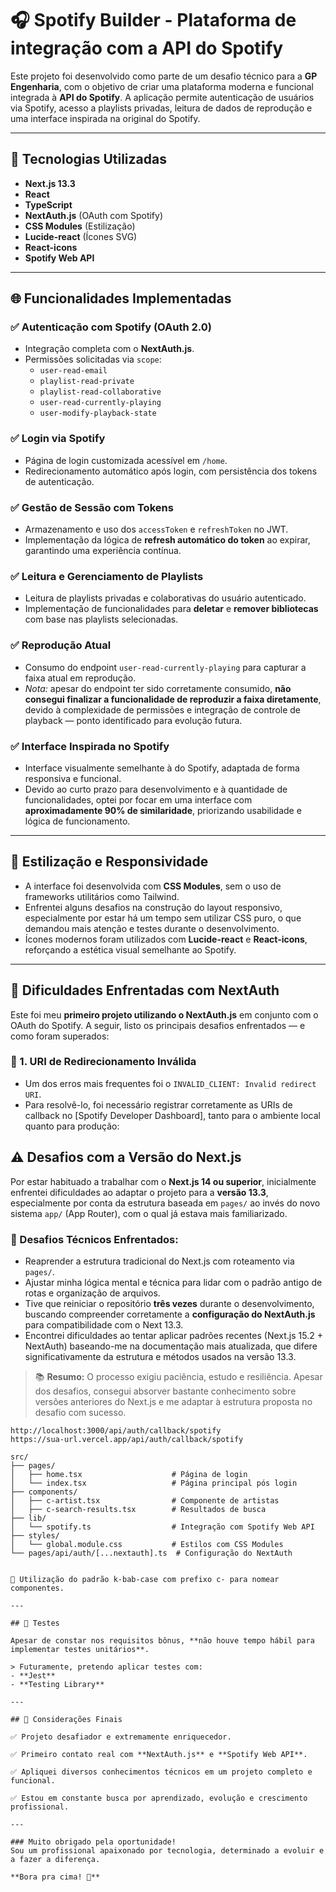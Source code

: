 # 🎧 Spotify Builder - Plataforma de integração com a API do Spotify

Este projeto foi desenvolvido como parte de um desafio técnico para a **GP Engenharia**, com o objetivo de criar uma plataforma moderna e funcional integrada à **API do Spotify**. A aplicação permite autenticação de usuários via Spotify, acesso a playlists privadas, leitura de dados de reprodução e uma interface inspirada na original do Spotify.

---

## 🚀 Tecnologias Utilizadas

- **Next.js 13.3**
- **React**
- **TypeScript**
- **NextAuth.js** (OAuth com Spotify)
- **CSS Modules** (Estilização)
- **Lucide-react** (Ícones SVG)
- **React-icons**
- **Spotify Web API**

---

## 🌐 Funcionalidades Implementadas

### ✅ Autenticação com Spotify (OAuth 2.0)
- Integração completa com o **NextAuth.js**.
- Permissões solicitadas via `scope`:
  - `user-read-email`
  - `playlist-read-private`
  - `playlist-read-collaborative`
  - `user-read-currently-playing`
  - `user-modify-playback-state`

### ✅ Login via Spotify
- Página de login customizada acessível em `/home`.
- Redirecionamento automático após login, com persistência dos tokens de autenticação.

### ✅ Gestão de Sessão com Tokens
- Armazenamento e uso dos `accessToken` e `refreshToken` no JWT.
- Implementação da lógica de **refresh automático do token** ao expirar, garantindo uma experiência contínua.

### ✅ Leitura e Gerenciamento de Playlists
- Leitura de playlists privadas e colaborativas do usuário autenticado.
- Implementação de funcionalidades para **deletar** e **remover bibliotecas** com base nas playlists selecionadas.

### ✅ Reprodução Atual
- Consumo do endpoint `user-read-currently-playing` para capturar a faixa atual em reprodução.
- *Nota:* apesar do endpoint ter sido corretamente consumido, **não consegui finalizar a funcionalidade de reproduzir a faixa diretamente**, devido à complexidade de permissões e integração de controle de playback — ponto identificado para evolução futura.

### ✅ Interface Inspirada no Spotify
- Interface visualmente semelhante à do Spotify, adaptada de forma responsiva e funcional.
- Devido ao curto prazo para desenvolvimento e à quantidade de funcionalidades, optei por focar em uma interface com **aproximadamente 90% de similaridade**, priorizando usabilidade e lógica de funcionamento.

---

## 🎨 Estilização e Responsividade

- A interface foi desenvolvida com **CSS Modules**, sem o uso de frameworks utilitários como Tailwind.
- Enfrentei alguns desafios na construção do layout responsivo, especialmente por estar há um tempo sem utilizar CSS puro, o que demandou mais atenção e testes durante o desenvolvimento.
- Ícones modernos foram utilizados com **Lucide-react** e **React-icons**, reforçando a estética visual semelhante ao Spotify.

---

## 🧠 Dificuldades Enfrentadas com NextAuth

Este foi meu **primeiro projeto utilizando o NextAuth.js** em conjunto com o OAuth do Spotify. A seguir, listo os principais desafios enfrentados — e como foram superados:

### 🔐 1. URI de Redirecionamento Inválida
- Um dos erros mais frequentes foi o `INVALID_CLIENT: Invalid redirect URI`.
- Para resolvê-lo, foi necessário registrar corretamente as URIs de callback no [Spotify Developer Dashboard], tanto para o ambiente local quanto para produção:

## ⚠️ Desafios com a Versão do Next.js

Por estar habituado a trabalhar com o **Next.js 14 ou superior**, inicialmente enfrentei dificuldades ao adaptar o projeto para a **versão 13.3**, especialmente por conta da estrutura baseada em `pages/` ao invés do novo sistema `app/` (App Router), com o qual já estava mais familiarizado.

### 🧩 Desafios Técnicos Enfrentados:
- Reaprender a estrutura tradicional do Next.js com roteamento via `pages/`.
- Ajustar minha lógica mental e técnica para lidar com o padrão antigo de rotas e organização de arquivos.
- Tive que reiniciar o repositório **três vezes** durante o desenvolvimento, buscando compreender corretamente a **configuração do NextAuth.js** para compatibilidade com o Next 13.3.
- Encontrei dificuldades ao tentar aplicar padrões recentes (Next.js 15.2 + NextAuth) baseando-me na documentação mais atualizada, que difere significativamente da estrutura e métodos usados na versão 13.3.

> 📚 **Resumo:** O processo exigiu paciência, estudo e resiliência. Apesar dos desafios, consegui absorver bastante conhecimento sobre versões anteriores do Next.js e me adaptar à estrutura proposta no desafio com sucesso.


```env
http://localhost:3000/api/auth/callback/spotify
https://sua-url.vercel.app/api/auth/callback/spotify

src/
├── pages/
│   ├── home.tsx                    # Página de login
│   └── index.tsx                   # Página principal pós login
├── components/
│   ├── c-artist.tsx                # Componente de artistas
│   ├── c-search-results.tsx        # Resultados de busca
├── lib/
│   └── spotify.ts                  # Integração com Spotify Web API
├── styles/
│   └── global.module.css           # Estilos com CSS Modules
└── pages/api/auth/[...nextauth].ts  # Configuração do NextAuth


🧱 Utilização do padrão k-bab-case com prefixo c- para nomear componentes.

---

## 🧪 Testes

Apesar de constar nos requisitos bônus, **não houve tempo hábil para implementar testes unitários**.

> Futuramente, pretendo aplicar testes com:
- **Jest**
- **Testing Library**

---

## 🙌 Considerações Finais

✅ Projeto desafiador e extremamente enriquecedor.

✅ Primeiro contato real com **NextAuth.js** e **Spotify Web API**.

✅ Apliquei diversos conhecimentos técnicos em um projeto completo e funcional.

✅ Estou em constante busca por aprendizado, evolução e crescimento profissional.

---

### Muito obrigado pela oportunidade!  
Sou um profissional apaixonado por tecnologia, determinado a evoluir e a fazer a diferença.

**Bora pra cima! 🚀**